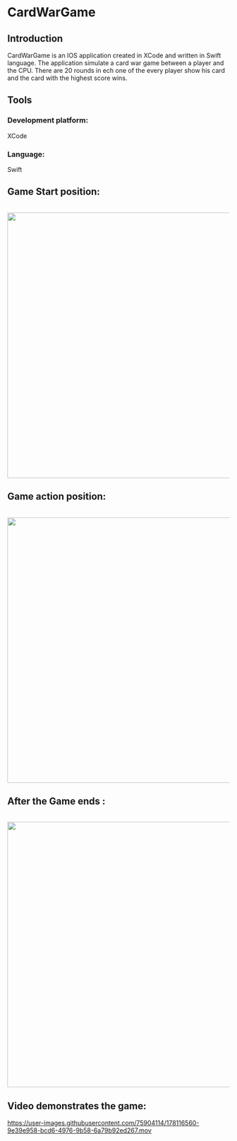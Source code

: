 # CardWarGame
## Introduction 
CardWarGame is an IOS application created in XCode and written in Swift language.
The application simulate a card war game between a player and the CPU.
There are 20 rounds in ech one of the every player show his card and the card with the highest score wins.

## Tools
### Development platform:
XCode
### Language:
Swift

## Game Start position:
</br>
<img src = https://user-images.githubusercontent.com/75904114/178115978-c504c3b5-0715-46ad-8152-3d35f4b86fd6.png width=600 > 

## Game action position:
</br>
<img src = https://user-images.githubusercontent.com/75904114/178116123-5cf7196f-7da6-4600-9d66-58c09d145df1.png width=600> 

## After the Game ends :
</br>
<img src = https://user-images.githubusercontent.com/75904114/178116156-38c08d91-f36d-469b-8bc2-6b45fc2066bb.png width=600 >

## Video demonstrates the game:



https://user-images.githubusercontent.com/75904114/178116560-9e39e958-bcd6-4976-9b58-6a79b92ed267.mov

